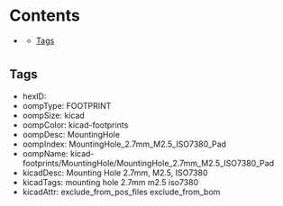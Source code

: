 



Contents
========

* [](#)
	* [Tags](#tags)

# 

## Tags

- hexID: 
- oompType: FOOTPRINT
- oompSize: kicad
- oompColor: kicad-footprints
- oompDesc: MountingHole
- oompIndex: MountingHole_2.7mm_M2.5_ISO7380_Pad
- oompName: kicad-footprints/MountingHole/MountingHole_2.7mm_M2.5_ISO7380_Pad
- kicadDesc: Mounting Hole 2.7mm, M2.5, ISO7380
- kicadTags: mounting hole 2.7mm m2.5 iso7380
- kicadAttr: exclude_from_pos_files exclude_from_bom

